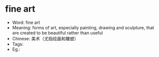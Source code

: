 # fine art

- Word: fine art
- Meaning: forms of art, especially painting, drawing and sculpture, that are created to be beautiful rather than useful
- Chinese: 美术（尤指绘画和雕塑）
- Tags: 
- Eg.: 
